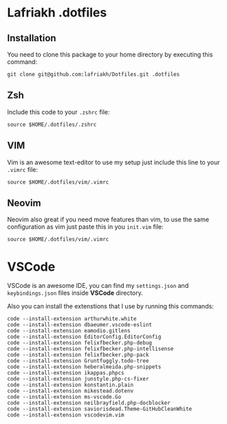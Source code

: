 # Lafriakh .dotfiles

## Installation

You need to clone this package to your home directory by executing this command:

    git clone git@github.com:lafriakh/Dotfiles.git .dotfiles

## Zsh

Include this code to your `.zshrc` file:

    source $HOME/.dotfiles/.zshrc


## VIM

Vim is an awesome text-editor to use my setup just include this line to your `.vimrc` file:

    source $HOME/.dotfiles/vim/.vimrc

## Neovim

Neovim also great if you need move features than vim, to use the same configuration as vim just paste this in you `init.vim` file:

    source $HOME/.dotfiles/vim/.vimrc

# VSCode

VSCode is an awesome IDE, you can find my `settings.json` and `keybindings.json` files inside **VSCode** directory.

Also you can install the extenstions that I use by running this commands:

    code --install-extension arthurwhite.white
    code --install-extension dbaeumer.vscode-eslint
    code --install-extension eamodio.gitlens
    code --install-extension EditorConfig.EditorConfig
    code --install-extension felixfbecker.php-debug
    code --install-extension felixfbecker.php-intellisense
    code --install-extension felixfbecker.php-pack
    code --install-extension Gruntfuggly.todo-tree
    code --install-extension heberalmeida.php-snippets
    code --install-extension ikappas.phpcs
    code --install-extension junstyle.php-cs-fixer
    code --install-extension konstantin.plain
    code --install-extension mikestead.dotenv
    code --install-extension ms-vscode.Go
    code --install-extension neilbrayfield.php-docblocker
    code --install-extension saviorisdead.Theme-GitHubCleanWhite
    code --install-extension vscodevim.vim